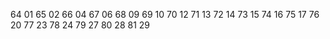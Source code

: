 64 01
65 02
66 04
67 06
68 09
69 10
70 12
71 13
72 14
73 15
74 16
75 17
76 20
77 23
78 24
79 27
80 28
81 29
